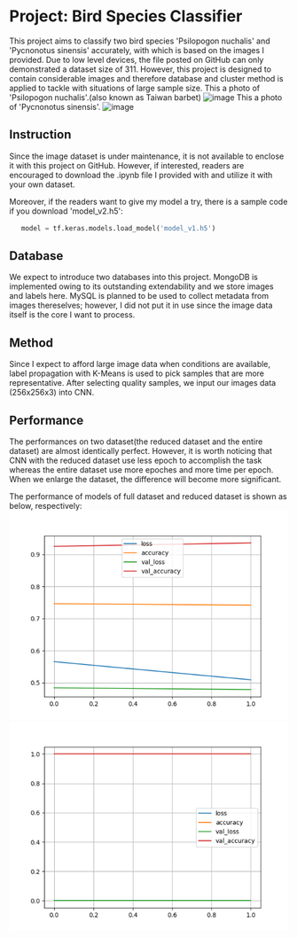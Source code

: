# Project: Bird Species Classifier
This project aims to classify two bird species 'Psilopogon nuchalis' and 'Pycnonotus sinensis' accurately, with which is based on the images I provided. Due to low level devices, the file posted on GitHub can only demonstrated a dataset size of 311. However, this project is designed to contain considerable images and therefore database and cluster method is applied to tackle with situations of large sample size.
This a photo of 'Psilopogon nuchalis'.(also known as Taiwan barbet)
![image](6B1A0315.JPG)
This a photo of 'Pycnonotus sinensis'.
![image](6B1A2900.JPG)

## Instruction
Since the image dataset is under maintenance, it is not available to enclose it with this project on GitHub. However, if interested, readers are encouraged to download the .ipynb file I provided with and utilize it with your own dataset. 

Moreover, if the readers want to give my model a try, there is a sample code if you download 'model_v2.h5':
```py
   model = tf.keras.models.load_model('model_v1.h5')
```
## Database
We expect to introduce two databases into this project. MongoDB is implemented owing to its outstanding extendability and we store images and labels here. MySQL is planned to be used to collect metadata from images thereselves; however, I did not put it in use since the image data itself is the core I want to process.

## Method
Since I expect to afford large image data when conditions are available, label propagation with K-Means is used to pick samples that are more representative. After selecting quality samples, we input our images data (256x256x3) into CNN.

## Performance
The performances on two dataset(the reduced dataset and the entire dataset) are almost identically perfect. However, it is worth noticing that CNN with the reduced dataset use less epoch to accomplish the task whereas the entire dataset use more epoches and more time per epoch. When we enlarge the dataset, the difference will become more significant.

The performance of models of full dataset and reduced dataset is shown as below, respectively:
![image](model1.png)
![image](model2.png)
